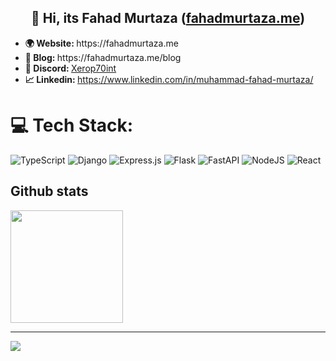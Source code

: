 <h2 align="center"> 👋 Hi, its <b>Fahad Murtaza</b> (<a href="//fahadmurtaza.me">fahadmurtaza.me</a>) </h2> 

<ul>
  <li><b>🌍 Website: </b <a href="https://fahadmurtaza.me" target="_blank">https://fahadmurtaza.me</a></li>
  <li><b>📜 Blog: </b <a href="https://fahadmurtaza.me/blog" target="_blank">https://fahadmurtaza.me/blog</a></li>
  <li><b>🚀 Discord: </b> <a href="#" target="_blank">Xerop70int</a></li>
  <li><b>📈 Linkedin: </b> <a href="https://www.linkedin.com/in/muhammad-fahad-murtaza-8533b421a/" target="_blank">https://www.linkedin.com/in/muhammad-fahad-murtaza/</a></li>
</ul>

# 💻 Tech Stack:

![TypeScript](https://img.shields.io/badge/typescript-%23007ACC.svg?style=for-the-badge&logo=typescript&logoColor=white)
![Django](https://img.shields.io/badge/django-%23092E20.svg?style=for-the-badge&logo=django&logoColor=white) 
![Express.js](https://img.shields.io/badge/express.js-%23404d59.svg?style=for-the-badge&logo=express&logoColor=%2361DAFB) 
![Flask](https://img.shields.io/badge/flask-%23000.svg?style=for-the-badge&logo=flask&logoColor=white) 
![FastAPI](https://img.shields.io/badge/FastAPI-005571?style=for-the-badge&logo=fastapi) 
![NodeJS](https://img.shields.io/badge/node.js-6DA55F?style=for-the-badge&logo=node.js&logoColor=white) 
![React](https://img.shields.io/badge/react-%2320232a.svg?style=for-the-badge&logo=react&logoColor=%2361DAFB) 

<h2 align="left">Github stats</h2>
<p align="left">
  <a href="https://github.com/VendattaRG">
  <img height="180em" src="https://github-readme-stats-eight-theta.vercel.app/api?username=vendattaRG&show_icons=true&theme=vue-dark&include_all_commits=true&count_private=true"/>
  </a>
</p>


---
[![](https://visitcount.itsvg.in/api?id=Xerop79int&icon=0&color=0)](https://visitcount.itsvg.in)


<!-- Proudly created with GPRM ( https://gprm.itsvg.in ) -->
